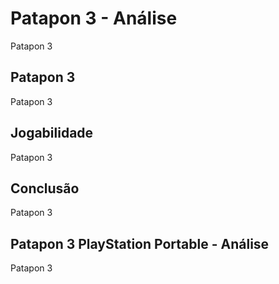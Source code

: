 ---
---

# Patapon 3 - Análise

Patapon 3

## Patapon 3

Patapon 3

## Jogabilidade

Patapon 3

## Conclusão

Patapon 3

## Patapon 3 PlayStation Portable - Análise

Patapon 3
